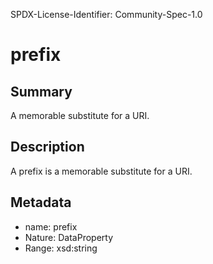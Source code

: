 SPDX-License-Identifier: Community-Spec-1.0

# prefix

## Summary

A memorable substitute for a URI.

## Description

A prefix is a memorable substitute for a URI.

## Metadata

- name: prefix
- Nature: DataProperty
- Range: xsd:string

